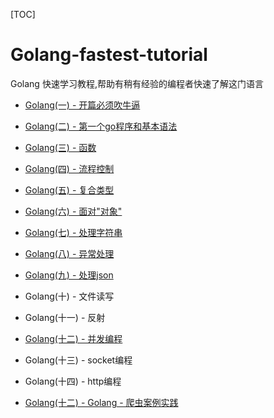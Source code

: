 [TOC]
# Golang-fastest-tutorial
Golang 快速学习教程,帮助有稍有经验的编程者快速了解这门语言


- [Golang(一) - 开篇必须吹牛逼](https://www.cnblogs.com/konghui/p/10703580.html)

- [Golang(二) - 第一个go程序和基本语法](https://www.cnblogs.com/konghui/p/10703583.html)

- [Golang(三) - 函数](https://www.cnblogs.com/konghui/p/10703591.html)

- [Golang(四) - 流程控制](https://www.cnblogs.com/konghui/p/10703589.html)

- [Golang(五) - 复合类型](https://www.cnblogs.com/konghui/p/10703595.html)

- [Golang(六) - 面对"对象"](https://www.cnblogs.com/konghui/p/10703599.html)

- [Golang(七) - 处理字符串](https://www.cnblogs.com/konghui/p/10703608.html)

- [Golang(八) - 异常处理](https://www.cnblogs.com/konghui/p/10703606.html)

- [Golang(九) - 处理json](https://www.cnblogs.com/konghui/p/10703612.html)

- Golang(十) - 文件读写

- Golang(十一) - 反射

- [Golang(十二) - 并发编程](https://www.cnblogs.com/konghui/p/10703615.html)

- Golang(十三) - socket编程

- Golang(十四) - http编程

- [Golang(十二) - Golang - 爬虫案例实践](https://www.cnblogs.com/konghui/p/10742153.html)

